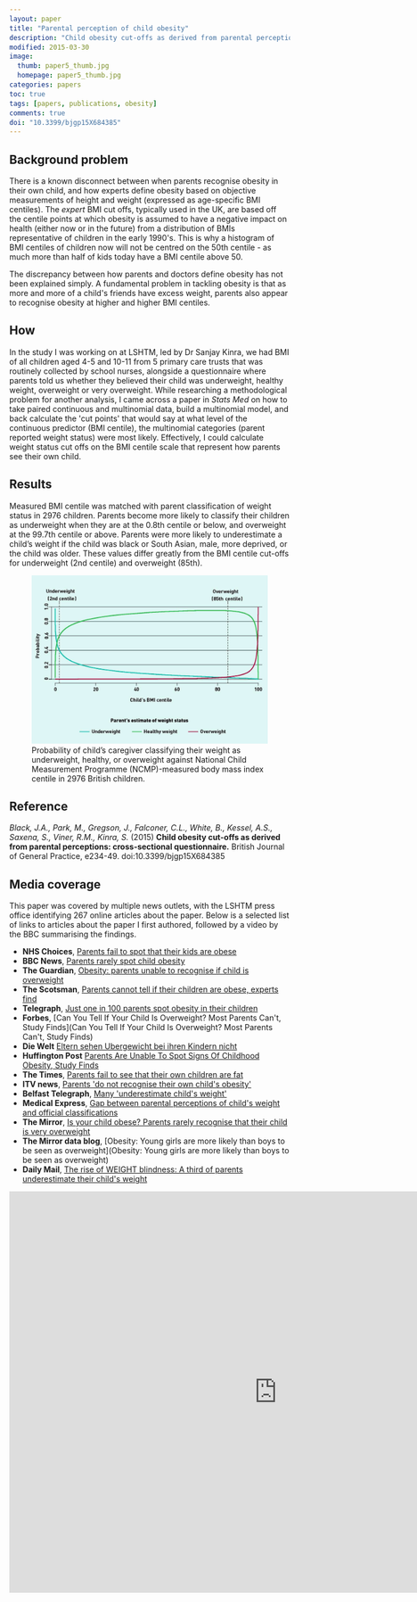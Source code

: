 ```yaml
---
layout: paper
title: "Parental perception of child obesity"
description: "Child obesity cut-offs as derived from parental perceptions. This paper generated a large amount of media interest."
modified: 2015-03-30
image:
  thumb: paper5_thumb.jpg
  homepage: paper5_thumb.jpg
categories: papers
toc: true
tags: [papers, publications, obesity]
comments: true
doi: "10.3399/bjgp15X684385"
---
```


## Background problem

There is a known disconnect between when parents recognise obesity in their own child, and how experts define obesity based on objective measurements of height and weight (expressed as age-specific BMI centiles). The *expert* BMI cut offs, typically used in the UK, are based off the centile points at which obesity is assumed to have a negative impact on health (either now or in the future) from a distribution of BMIs representative of children in the early 1990's. This is why a histogram of BMI centiles of children now will not be centred on the 50th centile - as much more than half of kids today have a BMI centile above 50.

The discrepancy between how parents and doctors define obesity has not been explained simply. A fundamental problem in tackling obesity is that as more and more of a child's friends have excess weight, parents also appear to recognise obesity at higher and higher BMI centiles.

## How

In the study I was working on at LSHTM, led by Dr Sanjay Kinra, we had BMI of all children aged 4-5 and 10-11 from 5 primary care trusts that was routinely collected by school nurses, alongside a questionnaire where parents told us whether they believed their child was underweight, healthy weight, overweight or very overweight. While researching a methodological problem for another analysis, I came across a paper in *Stats Med* on how to take paired continuous and multinomial data, build a multinomial model, and back calculate the 'cut points' that would say at what level of the continuous predictor (BMI centile), the multinomial categories (parent reported weight status) were most likely. Effectively, I could calculate weight status cut offs on the BMI centile scale that represent how parents see their own child.

## Results

Measured BMI centile was matched with parent classification of weight status in 2976 children. Parents become more likely to classify their children as underweight when they are at the 0.8th centile or below, and overweight at the 99.7th centile or above. Parents were more likely to underestimate a child’s weight if the child was black or South Asian, male, more deprived, or the child was older. These values differ greatly from the BMI centile cut-offs for underweight (2nd centile) and overweight (85th).


<figure>
	<a href="/images/paper5_figure.jpg"><img src="/images/paper5_figure.jpg"></a>
	<figcaption>Probability of child’s caregiver classifying their weight as underweight, healthy, or overweight against National Child Measurement Programme (NCMP)-measured body mass index centile in 2976 British children.</figcaption>
</figure>

## Reference

*Black, J.A., Park, M., Gregson, J., Falconer, C.L., White, B., Kessel, A.S., Saxena, S., Viner, R.M., Kinra, S.* (2015)
**Child obesity cut-offs as derived from parental perceptions: cross-sectional questionnaire.**
British Journal of General Practice, e234-49. doi:10.3399/bjgp15X684385

## Media coverage

This paper was covered by multiple news outlets, with the LSHTM press office identifying 267 online articles about the paper. Below is a selected list of links to articles about the paper I first authored, followed by a video by the BBC summarising the findings.

* **NHS Choices**, [Parents fail to spot that their kids are obese](http://www.nhs.uk/news/2015/03March/Pages/Parents-fail-to-spot-that-their-kids-are-obese.aspx)
* **BBC News**, [Parents rarely spot child obesity](http://www.bbc.co.uk/news/health-32069699)
* **The Guardian**, [Obesity: parents unable to recognise if child is overweight](http://www.theguardian.com/society/2015/mar/30/parents-of-obese-children-unable-to-recognise-child-is-overweight)
* **The Scotsman**, [Parents cannot tell if their children are obese, experts find](http://www.scotsman.com/news/health/parents-cannot-tell-if-their-children-are-obese-experts-find-1-3732665)
* **Telegraph**, [Just one in 100 parents spot obesity in their children](http://www.telegraph.co.uk/news/health/news/11503399/Parents-hardly-ever-spot-obesity-in-their-children.html)
* **Forbes**, [Can You Tell If Your Child Is Overweight? Most Parents Can't, Study Finds](Can You Tell If Your Child Is Overweight? Most Parents Can't, Study Finds)
* **Die Welt** [Eltern sehen Ubergewicht bei ihren Kindern nicht](http://www.welt.de/wissenschaft/article138922315/Eltern-sehen-Uebergewicht-bei-ihren-Kindern-nicht.html)
* **Huffington Post** [Parents Are Unable To Spot Signs Of Childhood Obesity, Study Finds](http://www.huffingtonpost.co.uk/2015/03/30/childhood-obesity-parents-fail-to-spot_n_6967162.html)
* **The Times**, [Parents fail to see that their own children are fat](http://www.thetimes.co.uk/tto/health/news/article4396592.ece)
* **ITV news**, [Parents 'do not recognise their own child's obesity'](http://www.itv.com/news/2015-03-30/parents-do-not-recognise-their-own-childs-obesity/)
* **Belfast Telegraph**, [Many 'underestimate child's weight'](http://www.belfasttelegraph.co.uk/news/uk/many-underestimate-childs-weight-31104074.html)
* **Medical Express**, [Gap between parental perceptions of child's weight and official classifications](http://medicalxpress.com/news/2015-03-gap-parental-perceptions-child-weight.html)
* **The Mirror**, [Is your child obese? Parents rarely recognise that their child is very overweight](http://www.mirror.co.uk/news/technology-science/science/your-child-obese-parents-rarely-5426715)
* **The Mirror data blog**, [Obesity: Young girls are more likely than boys to be seen as overweight](Obesity: Young girls are more likely than boys to be seen as overweight)
* **Daily Mail**, [The rise of WEIGHT blindness: A third of parents underestimate their child's weight](http://www.dailymail.co.uk/health/article-3017657/The-rise-WEIGHT-BLINDNESS-parents-recognise-obese-child-fat.html)

<iframe width="960" height="720" src="https://www.youtube.com/embed/4sP-SE7ED2A?rel=0&amp;showinfo=0" frameborder="0" allowfullscreen></iframe>
